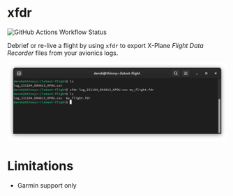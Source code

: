 # xfdr

![GitHub Actions Workflow Status](https://img.shields.io/github/actions/workflow/status/derekwisong/xfdr/build.yaml)

Debrief or re-live a flight by using `xfdr` to export X-Plane *Flight Data Recorder* files from your avionics logs.

![Demo Screenshot](resources/demo.png?raw=true "Demo")

# Limitations

- Garmin support only
